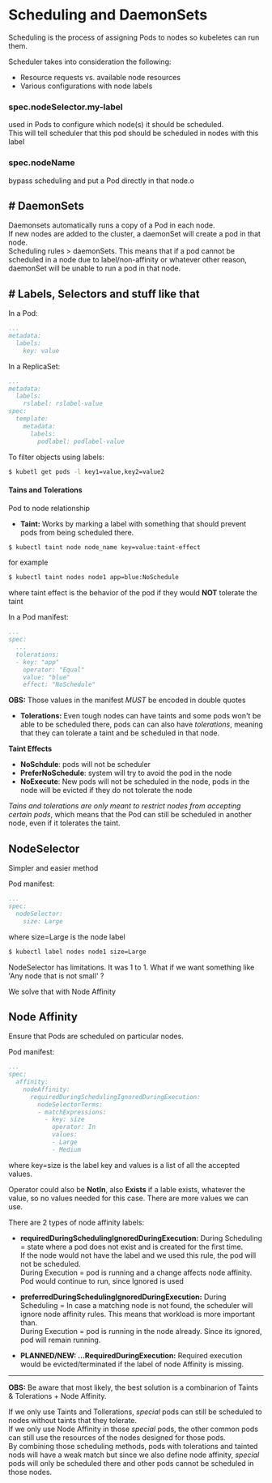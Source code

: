 # Scheduling and DaemonSets

Scheduling is the process of assigning Pods to nodes so kubeletes can run them.

Scheduler takes into consideration the following:
- Resource requests vs. available node resources
- Various configurations with node labels

### **spec.nodeSelector.my-label**

used in Pods to configure which node(s) it should be scheduled.  
This will tell scheduler that this pod should be scheduled in nodes with this label

### **spec.nodeName**

bypass scheduling and put a Pod directly in that node.o

## **# DaemonSets**

Daemonsets automatically runs a copy of a Pod in each node.  
If new nodes are added to the cluster, a daemonSet will create a pod in that node.  
Scheduling rules > daemonSets. This means that if a pod cannot be scheduled in a node due to label/non-affinity or whatever other reason, daemonSet will be unable to run a pod in that node.  

## **# Labels, Selectors and stuff like that**

In a Pod:

```yaml
...
metadata:
  labels:
    key: value
```

In a ReplicaSet:

```yaml
...
metadata:
  labels:
    rslabel: rslabel-value
spec:
  template:
    metadata:
      labels:
        podlabel: podlabel-value
```

To filter objects using labels:

```bash
$ kubetl get pods -l key1=value,key2=value2
```

#### **Tains and Tolerations**

Pod to node relationship

* **Taint:** Works by marking a label with something that should prevent pods from being scheduled there.  

```bash
$ kubectl taint node node_name key=value:taint-effect
```

for example

```bash
$ kubectl taint nodes node1 app=blue:NoSchedule
```

where taint effect is the behavior of the pod if they would **NOT** tolerate the taint

In a Pod manifest:

```yaml
...
spec:
  ...
  tolerations:
  - key: "app"
    operator: "Equal"
    value: "blue"
    effect: "NoSchedule"
```
**OBS:** Those values in the manifest _MUST_ be encoded in double quotes

* **Tolerations:** Even tough nodes can have taints and some pods won't be able to be scheduled there, pods can can also have _tolerations_, meaning that they can tolerate a taint and be scheduled in that node.

**Taint Effects**
* **NoSchdule**: pods will not be scheduler
* **PreferNoSchedule**: system will try to avoid the pod in the node
* **NoExecute**: New pods will not be scheduled in the node, pods in the node will be evicted if they do not tolerate the node

_Tains and tolerations are only meant to restrict nodes from accepting certain pods_, which means that the Pod can still be scheduled in another node, even if it tolerates the taint.
## **NodeSelector**

Simpler and easier method

Pod manifest:
```yaml
...
spec:
  nodeSelector:
    size: Large
```

where size=Large is the node label

```bash
$ kubectl label nodes node1 size=Large
```

NodeSelector has limitations. It was 1 to 1. What if we want something like 'Any node that is not small' ?

We solve that with Node Affinity

## **Node Affinity**

Ensure that Pods are scheduled on particular nodes.

Pod manifest:
```yaml
...
spec:
  affinity:
    nodeAffinity:
      requiredDuringSchedulingIgnoredDuringExecution:
        nodeSelectorTerms:
        - matchExpressions:
          - key: size
            operator: In
            values:
            - Large
            - Medium
```

where key=size is the label key and values is a list of all the accepted values.

Operator could also be **NotIn**, also **Exists** if a lable exists, whatever the value, so no values needed for this case. There are more values we can use.

There are 2 types of node affinity labels:
* **requiredDuringSchedulingIgnoredDuringExecution:**
During Scheduling = state where a pod does not exist and is created for the first time.  
If the node would not have the label and we used this rule, the pod will not be scheduled.  
During Execution = pod is running and a change affects node affinity. Pod would continue to run, since Ignored is used

* **preferredDuringSchedulingIgnoredDuringExecution:**
During Scheduling = In case a matching node is not found, the scheduler will ignore node affinity rules. This means that workload is more important than.  
During Execution = pod is running in the node already. Since its ignored, pod will remain running.

* **PLANNED/NEW: ...RequiredDuringExecution:** Required execution would be evicted/terminated if the label of node Affinity is missing.

___

**OBS:** Be aware that most likely, the best solution is a combinarion of Taints & Tolerations + Node Affinity.

If we only use Taints and Tollerations, _special_ pods can still be scheduled to nodes without taints that they tolerate.  
If we only use Node Affinity in those _special_ pods, the other common pods can still use the resources of the nodes designed for those pods.  
By combining those scheduling methods, pods with tolerations and tainted nods will have a weak match but since we also define node affinity, _special_ pods will only be scheduled there and other pods cannot be scheduled in those nodes.
